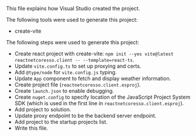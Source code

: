 This file explains how Visual Studio created the project.

The following tools were used to generate this project:
- create-vite

The following steps were used to generate this project:
- Create react project with create-vite: `npm init --yes vite@latest reactnetcoresso.client -- --template=react-ts`.
- Update `vite.config.ts` to set up proxying and certs.
- Add `@type/node` for `vite.config.js` typing.
- Update `App` component to fetch and display weather information.
- Create project file (`reactnetcoresso.client.esproj`).
- Create `launch.json` to enable debugging.
- Create `nuget.config` to specify location of the JavaScript Project System SDK (which is used in the first line in `reactnetcoresso.client.esproj`).
- Add project to solution.
- Update proxy endpoint to be the backend server endpoint.
- Add project to the startup projects list.
- Write this file.
